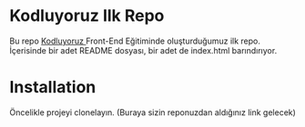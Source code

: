 # **Kodluyoruz Ilk Repo**
Bu repo <a href="https://www.kodluyoruz.org/"> Kodluyoruz </a> Front-End Eğitiminde oluşturduğumuz ilk repo. İçerisinde bir adet README dosyası, bir adet de index.html barındırıyor.

# Installation
Öncelikle projeyi clonelayın. (Buraya sizin reponuzdan aldığınız link gelecek)




